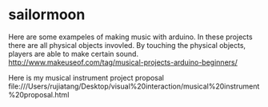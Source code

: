 # sailormoon


Here are some exampeles of making music with arduino. In these projects there are all physical objects invovled. By touching the physical objects, players are able to make certain sound. 
http://www.makeuseof.com/tag/musical-projects-arduino-beginners/

Here is my musical instrument project proposal
file:///Users/rujiatang/Desktop/visual%20interaction/musical%20instrument%20proposal.html
